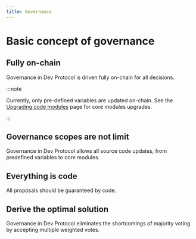 ```yaml
---
title: Governance
---
```


# Basic concept of governance

## Fully on-chain

Governance in Dev Protocol is driven fully on-chain for all decisions.

:::note

Currently, only pre-defined variables are updated on-chain. See the [Upgrading code modules](/protocol/governance/upgrading-core-modules) page for core modules upgrades.

:::

## Governance scopes are not limit

Governance in Dev Protocol allows all source code updates, from predefined variables to core modules.

## Everything is code

All proposals should be guaranteed by code.

## Derive the optimal solution

Governance in Dev Protocol eliminates the shortcomings of majority voting by accepting multiple weighted votes.
